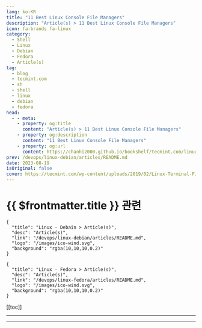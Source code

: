 ```yaml
---
lang: ko-KR
title: "11 Best Linux Console File Managers"
description: "Article(s) > 11 Best Linux Console File Managers"
icon: fa-brands fa-linux
category: 
  - Shell
  - Linux
  - Debian
  - Fedora
  - Article(s)
tag: 
  - blog
  - tecmint.com
  - sh
  - shell
  - linux
  - debian
  - fedora
head:
  - - meta:
    - property: og:title
      content: "Article(s) > 11 Best Linux Console File Managers"
    - property: og:description
      content: "11 Best Linux Console File Managers"
    - property: og:url
      content: https://chanhi2000.github.io/bookshelf/tecmint.com/linux-terminal-file-managers.html
prev: /devops/linux-debian/articles/README.md
date: 2023-08-19
isOriginal: false
cover: https://tecmint.com/wp-content/uploads/2019/02/Linux-Terminal-File-Managers.png
---
```


# {{ $frontmatter.title }} 관련

```component VPCard
{
  "title": "Linux - Debain > Article(s)",
  "desc": "Article(s)",
  "link": "/devops/linux-debian/articles/README.md",
  "logo": "/images/ico-wind.svg",
  "background": "rgba(10,10,10,0.2)"
}
```

```component VPCard
{
  "title": "Linux - Fedora > Article(s)",
  "desc": "Article(s)",
  "link": "/devops/linux-fedora/articles/README.md",
  "logo": "/images/ico-wind.svg",
  "background": "rgba(10,10,10,0.2)"
}
```

[[toc]]

---

<SiteInfo
  name="11 Best Linux Console File Managers"
  desc="Linux console file managers can be very helpful in day-to-day tasks, when managing files on a local machine, or when connected to a remote one."
  url="https://tecmint.com/linux-terminal-file-managers"
  logo="https://tecmint.com/wp-content/uploads/2020/07/favicon.ico"
  preview="https://tecmint.com/wp-content/uploads/2019/02/Linux-Terminal-File-Managers.png"/>

<!-- TODO: 작성 -->

---

<TagLinks />